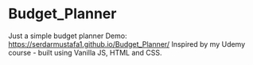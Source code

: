 # Budget_Planner
Just a simple budget planner
Demo: https://serdarmustafa1.github.io/Budget_Planner/
Inspired by my Udemy course - built using Vanilla JS, HTML and CSS.
